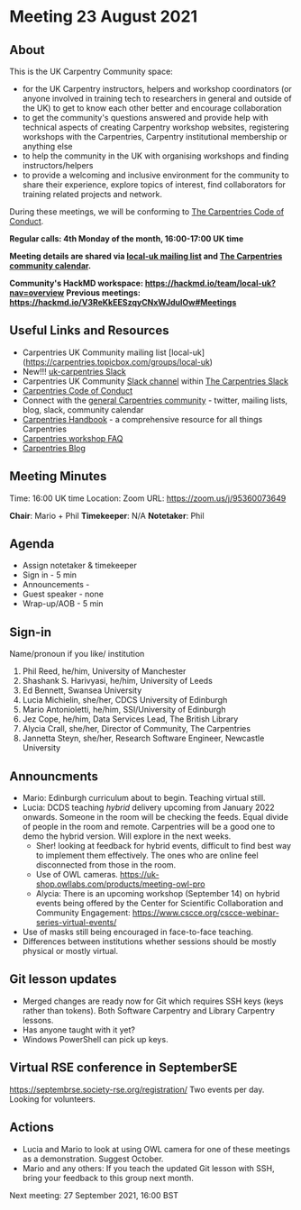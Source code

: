 # Meeting 23 August 2021

## About 

This is the UK Carpentry Community space:
- for the UK Carpentry instructors, helpers and workshop coordinators (or anyone involved in training tech to researchers in general and outside of the UK) to get to know each other better and encourage collaboration
- to get the community's questions answered and provide help with technical aspects of creating Carpentry workshop websites, registering workshops with the Carpentries, Carpentry institutional membership or anything else 
- to help the community in the UK with organising workshops and finding instructors/helpers
- to provide a welcoming and inclusive environment for the community to share their experience, explore topics of interest, find collaborators for training related projects and network.

During these meetings, we will be conforming to [The Carpentries Code of Conduct](https://docs.carpentries.org/topic_folders/policies/code-of-conduct.html).

**Regular calls: 4th Monday of the month, 16:00-17:00 UK time**

**Meeting details are shared via [local-uk mailing list](https://carpentries.topicbox.com/groups/local-uk) and [The Carpentries community calendar](https://carpentries.org/community/#community-events).**

**Community's HackMD workspace: https://hackmd.io/team/local-uk?nav=overview**
**Previous meetings: https://hackmd.io/V3ReKkEESzqyCNxWJdulOw#Meetings**


## Useful Links and Resources
- Carpentries UK Community mailing list [local-uk]
(https://carpentries.topicbox.com/groups/local-uk) 
- New!!! [uk-carpentries Slack](https://join.slack.com/t/manchester-0zq2478/shared_invite/zt-rut63mzm-mwKXrzi2zfxYuRLFhWKn6w)
- Carpentries UK Community [Slack channel](https://swcarpentry.slack.com/archives/CLE8WUGMA) within [The Carpentries Slack](https://swc-slack-invite.herokuapp.com/)
- [Carpentries Code of Conduct](https://docs.carpentries.org/topic_folders/policies/code-of-conduct.html)
- Connect with the [general Carpentries community](https://carpentries.org/connect/) - twitter, mailing lists, blog, slack, community calendar
- [Carpentries Handbook](https://docs.carpentries.org/index.html) - a comprehensive resource for all things Carpentries 
- [Carpentries workshop FAQ](https://carpentries.org/workshop_faq/)
- [Carpentries Blog](https://carpentries.org/blog/)

## Meeting Minutes
Time: 16:00 UK time
Location: Zoom URL: https://zoom.us/j/95360073649

**Chair**: Mario + Phil **Timekeeper**: N/A **Notetaker**: Phil

## Agenda
- Assign notetaker & timekeeper
- Sign in - 5 min
- Announcements - 
- Guest speaker - none
- Wrap-up/AOB - 5 min


## Sign-in
Name/pronoun if you like/ institution

1. Phil Reed, he/him, University of Manchester
2. Shashank S. Harivyasi, he/him, University of Leeds
3. Ed Bennett, Swansea University
4. Lucia Michielin, she/her, CDCS University of Edinburgh
5. Mario Antonioletti, he/him, SSI/University of Edinburgh
6. Jez Cope, he/him, Data Services Lead, The British Library
7. Alycia Crall, she/her, Director of Community, The Carpentries
8. Jannetta Steyn, she/her, Research Software Engineer, Newcastle University



## Announcments
- Mario: Edinburgh curriculum about to begin. Teaching virtual still.
- Lucia: DCDS teaching *hybrid* delivery upcoming from January 2022 onwards. Someone in the room will be checking the feeds. Equal divide of people in the room and remote. Carpentries will be a good one to demo the hybrid version. Will explore in the next weeks. 
  - Sher! looking at feedback for hybrid events, difficult to find best way to implement them effectively. The ones who are online feel disconnected from those in the room. 
  - Use of OWL cameras. https://uk-shop.owllabs.com/products/meeting-owl-pro
  - Alycia: There is an upcoming workshop (September 14) on hybrid events being offered by the Center for Scientific Collaboration and Community Engagement: https://www.cscce.org/cscce-webinar-series-virtual-events/
- Use of masks still being encouraged in face-to-face teaching.
- Differences between institutions whether sessions should be mostly physical or mostly virtual. 

## Git lesson updates
- Merged changes are ready now for Git which requires SSH keys (keys rather than tokens). Both Software Carpentry and Library Carpentry lessons.
- Has anyone taught with it yet?
- Windows PowerShell can pick up keys.

## Virtual RSE conference in SeptemberSE
https://septembrse.society-rse.org/registration/
Two events per day. Looking for volunteers. 

## Actions
- Lucia and Mario to look at using OWL camera for one of these meetings as a demonstration. Suggest October.
- Mario and any others: If you teach the updated Git lesson with SSH, bring your feedback to this group next month.


Next meeting: 27 September 2021, 16:00 BST